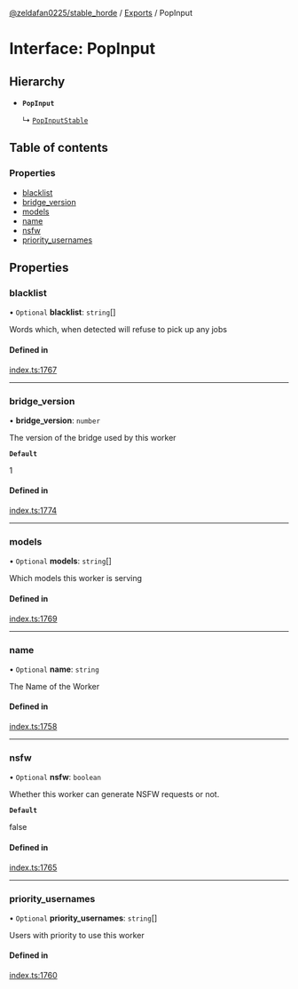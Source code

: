 [@zeldafan0225/stable_horde](../README.md) / [Exports](../modules.md) / PopInput

# Interface: PopInput

## Hierarchy

- **`PopInput`**

  ↳ [`PopInputStable`](PopInputStable.md)

## Table of contents

### Properties

- [blacklist](PopInput.md#blacklist)
- [bridge\_version](PopInput.md#bridge_version)
- [models](PopInput.md#models)
- [name](PopInput.md#name)
- [nsfw](PopInput.md#nsfw)
- [priority\_usernames](PopInput.md#priority_usernames)

## Properties

### blacklist

• `Optional` **blacklist**: `string`[]

Words which, when detected will refuse to pick up any jobs

#### Defined in

[index.ts:1767](https://github.com/ZeldaFan0225/stable_horde/blob/4f15ca1/index.ts#L1767)

___

### bridge\_version

• **bridge\_version**: `number`

The version of the bridge used by this worker

**`Default`**

1

#### Defined in

[index.ts:1774](https://github.com/ZeldaFan0225/stable_horde/blob/4f15ca1/index.ts#L1774)

___

### models

• `Optional` **models**: `string`[]

Which models this worker is serving

#### Defined in

[index.ts:1769](https://github.com/ZeldaFan0225/stable_horde/blob/4f15ca1/index.ts#L1769)

___

### name

• `Optional` **name**: `string`

The Name of the Worker

#### Defined in

[index.ts:1758](https://github.com/ZeldaFan0225/stable_horde/blob/4f15ca1/index.ts#L1758)

___

### nsfw

• `Optional` **nsfw**: `boolean`

Whether this worker can generate NSFW requests or not.

**`Default`**

false

#### Defined in

[index.ts:1765](https://github.com/ZeldaFan0225/stable_horde/blob/4f15ca1/index.ts#L1765)

___

### priority\_usernames

• `Optional` **priority\_usernames**: `string`[]

Users with priority to use this worker

#### Defined in

[index.ts:1760](https://github.com/ZeldaFan0225/stable_horde/blob/4f15ca1/index.ts#L1760)
